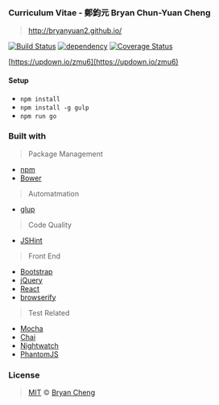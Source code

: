 ### Curriculum Vitae - 鄭鈞元 Bryan Chun-Yuan Cheng
>  http://bryanyuan2.github.io/
 
[![Build Status][build-status-badge]][build-status-link]
[![dependency][dependency-badge]][dependency-link]
[![Coverage Status](https://coveralls.io/repos/github/bryanyuan2/bryanyuan2.github.com/badge.svg?branch=master)](https://coveralls.io/github/bryanyuan2/bryanyuan2.github.com?branch=master)

[https://updown.io/zmu6](https://updown.io/zmu6)

#### Setup

- `npm install`
- `npm install -g gulp`
- `npm run go`

### Built with

> Package Management
- [npm](http://www.npmjs.com/)
- [Bower](http://bower.io/)

> Automatmation
- [glup](http://gulpjs.com/)

> Code Quality
- [JSHint](http://jshint.com/)

> Front End
- [Bootstrap](http://twitter.github.com/bootstrap/)
- [jQuery](http://jquery.com/)
- [React](http://facebook.github.io/react/)
- [browserify](http://browserify.org/)

> Test Related
- [Mocha](https://mochajs.org/)
- [Chai](http://chaijs.com/)
- [Nightwatch](http://nightwatchjs.org/)
- [PhantomJS](http://phantomjs.org/)


### License

>  [MIT](http://opensource.org/licenses/MIT) © [Bryan Cheng](http://bryanyuan2.github.io)


[build-status-badge]: https://travis-ci.org/bryanyuan2/bryanyuan2.github.com.svg
[build-status-link]: https://travis-ci.org/bryanyuan2/bryanyuan2.github.com

[dependency-badge]: https://david-dm.org/bryanyuan2/bryanyuan2.github.com.svg
[dependency-link]: https://david-dm.org/bryanyuan2/bryanyuan2.github.com
